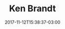 ---
date: 2017-11-12T15:38:37-03:00
title: "Ken Brandt"
position: "Director"
email: "brandtk.psrc@robeson.k12.nc.us"
imageSRC: "/images/uploads/contact/ken.jpg"
weight: 1
---